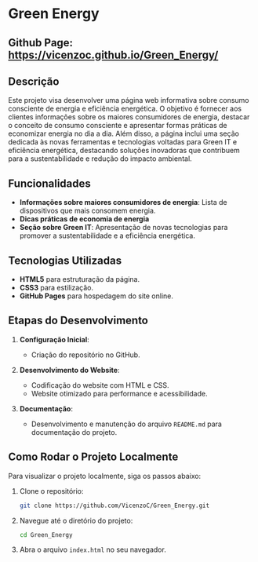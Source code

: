 # Green Energy

## Github Page: https://vicenzoc.github.io/Green_Energy/

## Descrição

Este projeto visa desenvolver uma página web informativa sobre consumo consciente de energia e eficiência energética. O objetivo é fornecer aos clientes informações sobre os maiores consumidores de energia, destacar o conceito de consumo consciente e apresentar formas práticas de economizar energia no dia a dia. Além disso, a página inclui uma seção dedicada às novas ferramentas e tecnologias voltadas para Green IT e eficiência energética, destacando soluções inovadoras que contribuem para a sustentabilidade e redução do impacto ambiental.

## Funcionalidades

- **Informações sobre maiores consumidores de energia**: Lista de dispositivos que mais consomem energia.
- **Dicas práticas de economia de energia**
- **Seção sobre Green IT**: Apresentação de novas tecnologias para promover a sustentabilidade e a eficiência energética.

## Tecnologias Utilizadas

- **HTML5** para estruturação da página.
- **CSS3** para estilização.
- **GitHub Pages** para hospedagem do site online.

## Etapas do Desenvolvimento

1. **Configuração Inicial**:
   - Criação do repositório no GitHub.
   
2. **Desenvolvimento do Website**:
   - Codificação do website com HTML e CSS.
   - Website otimizado para performance e acessibilidade.
   
3. **Documentação**:
   - Desenvolvimento e manutenção do arquivo `README.md` para documentação do projeto.

## Como Rodar o Projeto Localmente

Para visualizar o projeto localmente, siga os passos abaixo:

1. Clone o repositório:
    ```bash
    git clone https://github.com/VicenzoC/Green_Energy.git
    ```

2. Navegue até o diretório do projeto:
    ```bash
    cd Green_Energy
    ```

3. Abra o arquivo `index.html` no seu navegador.
